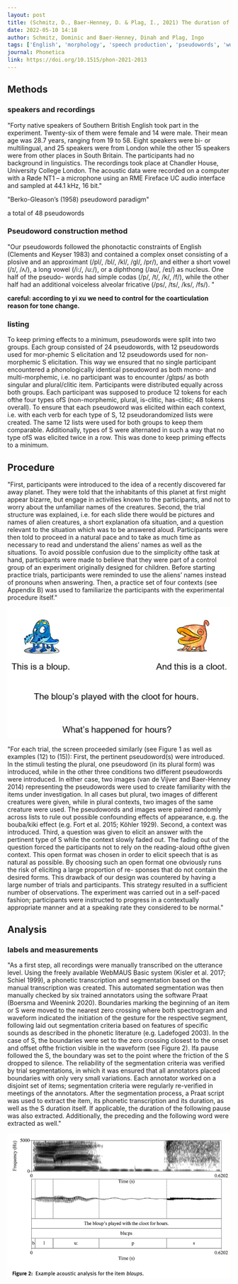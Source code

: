 ```yaml
---
layout: post
title: (Schmitz, D., Baer-Henney, D. & Plag, I., 2021) The duration of word-final /s/ differs across morphological categories in English - evidence from pseudowords
date: 2022-05-10 14:18
author: Schmitz, Dominic and Baer-Henney, Dinah and Plag, Ingo
tags: ['English', 'morphology', 'speech production', 'pseudowords', 'wug test', 'pseudoword production', 'subphonemic difference']
journal: Phonetica
link: https://doi.org/10.1515/phon-2021-2013
---
```


## Methods
### speakers and recordings

"Forty native speakers of Southern British English took part in the experiment. Twenty-six of them were female and 14 were male. Their mean age was 28.7 years, ranging from 19 to 58. Eight speakers were bi- or multilingual, and 25 speakers were from London while the other 15 speakers were from other places in South Britain. The participants had no background in linguistics. The recordings took place at Chandler House, University College London. The acoustic data were recorded on a computer with a Røde NT1 – a microphone using an RME Fireface UC audio interface and sampled at 44.1 kHz, 16 bit."

"Berko-Gleason’s (1958) pseudoword paradigm"

a total of 48 pseudowords

### Pseudoword construction method

"Our pseudowords followed the phonotactic constraints of English (Clements and Keyser 1983) and contained a complex onset consisting of a plosive and an approximant (/pl/, /bl/, /kl/, /gl/, /pr/), and either a short vowel (/ɪ/, /ʌ/), a long vowel (/i:/, /u:/), or a diphthong (/aʊ/, /eɪ/) as nucleus. One half of the pseudo- words had simple codas (/p/, /t/, /k/, /f/), while the other half had an additional voiceless alveolar fricative (/ps/, /ts/, /ks/, /fs/). "

**careful: according to yi xu we need to control for the coarticulation reason for tone change.**

### listing

To keep priming effects to a minimum, pseudowords were split into two groups. Each group consisted of 24 pseudowords, with 12 pseudowords used for mor-phemic S elicitation and 12 pseudowords used for non-morphemic S elicitation. This way we ensured that no single participant encountered a phonologically identical pseudoword as both mono- and multi-morphemic, i.e. no participant was to encounter /glɪps/ as both singular and plural/clitic item. Participants were distributed equally across both groups. Each participant was supposed to produce 12 tokens for each ofthe four types ofS (non-morphemic, plural, is-clitic, has-clitic; 48 tokens overall). To ensure that each pseudoword was elicited within each context, i.e. with each verb for each type of S, 12 pseudorandomized lists were created. The same 12 lists were used for both groups to keep them comparable. Additionally, types of S were alternated in such a way that no type ofS was elicited twice in a row. This was done to keep priming effects to a minimum.

## Procedure

"First, participants were introduced to the idea of a recently discovered far away planet. They were told that the inhabitants of this planet at first might appear bizarre, but engage in activities known to the participants, and not to worry about the unfamiliar names of the creatures. Second, the trial structure was explained, i.e. for each slide there would be pictures and names of alien creatures, a short explanation ofa situation, and a question relevant to the situation which was to be answered aloud. Participants were then told to proceed in a natural pace and to take as much time as necessary to read and understand the aliens’ names as well as the situations. To avoid possible confusion due to the simplicity ofthe task at hand, participants were made to believe that they were part of a control group of an experiment originally designed for children. Before starting practice trials, participants were reminded to use the aliens’ names instead of pronouns when answering. Then, a practice set of four contexts (see Appendix B) was used to familiarize the participants with the experimental procedure itself."

![procedure](/img/articles-phd/schmitz-2021-1.png)

"For each trial, the screen proceeded similarly (see Figure 1 as well as examples (12) to (15)): First, the pertinent pseudoword(s) were introduced. In the stimuli testing the plural, one pseudoword (in its plural form) was introduced, while in the other three conditions two different pseudowords were introduced. In either case, two images (van de Vijver and Baer-Henney 2014) representing the pseudowords were used to create familiarity with the items under investigation. In all cases but plural, two images of different creatures were given, while in plural contexts, two images of the same creature were used. The pseudowords and images were paired randomly across lists to rule out possible confounding effects of appearance, e.g. the bouba/kiki effect (e.g. Fort et al. 2015; Köhler 1929). Second, a context was introduced. Third, a question was given to elicit an answer with the pertinent type of S while the context slowly faded out. The fading out of the question forced the participants not to rely on the reading-aloud ofthe given context. This open format was chosen in order to elicit speech that is as natural as possible. By choosing such an open format one obviously runs the risk of eliciting a large proportion of re- sponses that do not contain the desired forms. This drawback of our design was countered by having a large number of trials and participants. This strategy resulted in a sufficient number of observations. The experiment was carried out in a self-paced fashion; participants were instructed to progress in a contextually appropriate manner and at a speaking rate they considered to be normal."

## Analysis

### labels and measurements

"As a first step, all recordings were manually transcribed on the utterance level. Using the freely available WebMAUS Basic system (Kisler et al. 2017; Schiel 1999), a phonetic transcription and segmentation based on the manual transcription was created. This automated segmentation was then manually checked by six trained annotators using the software Praat (Boersma and Weenink 2020). Boundaries marking the beginning of an item or S were moved to the nearest zero crossing where both spectrogram and waveform indicated the initiation of the gesture for the respective segment, following laid out segmentation criteria based on features of specific sounds as described in the phonetic literature (e.g. Ladefoged 2003). In the case of S, the boundaries were set to the zero crossing closest to the onset and offset ofthe friction visible in the waveform (see Figure 2). Ifa pause followed the S, the boundary was set to the point where the friction of the S dropped to silence. The reliability of the segmentation criteria was verified by trial segmentations, in which it was ensured that all annotators placed boundaries with only very small variations. Each annotator worked on a disjoint set of items; segmentation criteria were regularly re-verified in meetings of the annotators. After the segmentation process, a Praat script was used to extract the item, its phonetic transcription and its duration, as well as the S duration itself. If applicable, the duration of the following pause was also extracted. Additionally, the preceding and the following word were extracted as well."

![analysis](/img/articles-phd/schmitz-2021-3.png)